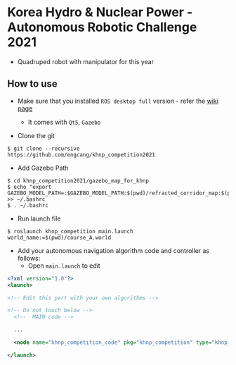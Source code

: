 # Korea Hydro & Nuclear Power - Autonomous Robotic Challenge 2021
+ Quadruped robot with manipulator for this year


## How to use
+ Make sure that you installed `ROS desktop full` version - refer the [wiki page](https://wiki.ros.org/ROS/Installation)
  + It comes with `Qt5`, `Gazebo`

+ Clone the git
~~~shell
$ git clone --recursive https://github.com/engcang/khnp_competition2021
~~~

+ Add Gazebo Path
~~~shell
$ cd khnp_competition2021/gazebo_map_for_khnp
$ echo "export GAZEBO_MODEL_PATH=:$GAZEBO_MODEL_PATH:$(pwd)/refracted_corridor_map:$(pwd)/rough_terrain_map:$(pwd)/stair_map:$(pwd)/qr_codes:$(pwd)/manipulator_map:$(pwd)/disturbance_map:$(pwd)/common" >> ~/.bashrc
$ . ~/.bashrc
~~~

+ Run launch file
~~~shell
$ roslaunch khnp_competition main.launch world_name:=$(pwd)/course_A.world
~~~

+ Add your autonomous navigation algorithm code and controller as follows:
  + Open `main.launch` to edit
```xml
<?xml version="1.0"?>
<launch>

<!-- Edit this part with your own algorithms -->

<!-- Do not touch below -->
  <!--  MAIN code -->

  ...

  <node name="khnp_competition_code" pkg="khnp_competition" type="khnp_competition_node" output="screen"/>

</launch>
```
